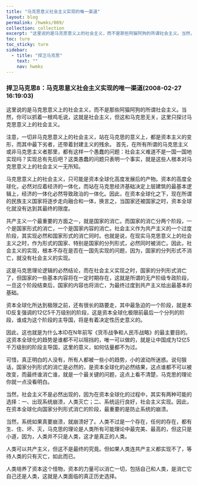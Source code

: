 ```yaml
---
title: "马克思意义社会主义实现的唯一渠道"
layout: blog
permalink: /hwmks/009/
collection: collection
excerpt: "这里说的是马克思意义上的社会主义，而不是那些阿猫阿狗的所谓社会主义。当然，你可以抓着一根鸡毛说，这就是社会主义，但这和马克思无关，这里只探讨马克思意义上的社会主义。"
toc: ture
toc_sticky: ture
sidebar:
  - title: "捍卫马克思"
    text: ""
    nav: hwmks
---
```


### 捍卫马克思8：马克思意义社会主义实现的唯一渠道(2008-02-27 16:19:03) 

这里说的是马克思意义上的社会主义，而不是那些阿猫阿狗的所谓社会主义。当然，你可以抓着一根鸡毛说，这就是社会主义，但这和马克思无关，这里只探讨马克思意义上的社会主义。

注意，一切非马克思意义上的社会主义，站在马克思的意义上，都是资本主义的变形，而其中最下劣者，还带着封建主义的残余。
首先，在所有所谓的马克思主义或非马克思主义者那里，都有这样一个愚蠢的问题：社会主义难道不是一国一国地实现吗？实现总有先后吧？这类愚蠢的问题只表明一个事实，就是这些人根本对马克思意义上的社会主义一无所知。

马克思意义上的社会主义，只可能是资本全球化高度发展后的产物。资本的高度全球化，必然对应着经济的一体化，而站在马克思经济基础决定上层建筑的最基本逻辑上，经济的一体化必然导致政治的一体化。因此，在资本全球化之下，现在所谓的民族主义国家将逐步走向融合和一体，换言之，当国家还被国家之时，资本全球化就没有达到其最终的限度。

共产主义一个最重要的方面之一，就是国家的消亡。而国家的消亡分两个阶段，一个是国家形式的消亡，一个是国家内容的消亡。社会主义作为共产主义的一个过度阶段，其实现必然和国家形式的消亡同时。也就是说，在现实马克思意义上的社会主义之时，作为形式的国家、特别是国家的分列形式，必然同时被消亡。因此，社会主义的实现，根本不存在是否在一国先实现的问题，因为，国家的分列形式不消亡，就没有社会主义的实现。

这是马克思理论逻辑的必然结论，而在社会主义实现之时，国家的分列形式消亡了，但国家的一些基本内容将在一定时期存在，这就是所谓的无产阶级专政阶段，一旦这个阶段结束后，国家的内容也将消亡，为最终过度到共产主义给出最基本的基础。

资本全球化所达到极限之前，还有很长的路要走，其中最急迫的一个阶段，就是本ID反复强调的12亿5千万级别的阶段，这是资本全球化极限前最后一个分列的阶段，谁成为这个阶段的主导国，将是有着决定性历史意义的。

因此，这也就是为什么本ID在N年前写《货币战争和人民币战略》的最主要目的。这资本全球化的趋势是谁都不可以阻挡的，唯一可以做的，就是让中国成为12亿5千万级别的阶段主导国，这里的意义，如何估量都不为过。

可惜，真正明白的人没有，所有人都被一些小的趋势，小的波动所迷惑。说句狠话，国家分列形式的消亡是必然的，是资本全球化的必然结果，这点谁都不可以被改变，而最终谁消亡谁，就是一个最关键的问题，这点上看不清楚，马克思的理论你就一点没看明白。

当然，社会主义不是必然出现的，因为在资本全球化的过程中，其实有两种可能的选择：一、出现系统崩溃，人类灭亡；二、系统运行良好，社会主义实现。因此，在资本全球化向国家分列形式消亡的阶段，最重要的是防止系统的崩溃。

当然，系统如果真要崩溃，就崩溃好了。人类不过是一个存在，任何的存在，都有生、住、坏、灭，马克思的理论是人类所有可能理论中最完美、最高的，但这只是小道，因为，人类并不只是人类，这才是真正的人类。

人类可以共产主义，但这不是最终的究竟。但如果人类连共产主义都实现不了，等待人类的只有灭亡，如此而已。

人类培养了资本这个怪物，资本的力量可以消亡一切，包括自己和人类，是消亡它自己还是人类，这就是人类面临的真正历史选择。